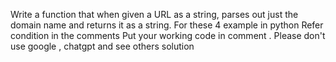 Write a function that when given a URL as a string, parses out just the domain name and returns it as a string. For these 4 example in python
Refer condition in the comments
Put your working code in comment . Please don't use google , chatgpt and see others solution
